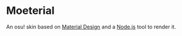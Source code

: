 Moeterial
=========

An osu! skin based on [Material Design](https://www.google.com/design/spec) and
a [Node.js](https://nodejs.org) tool to render it.
